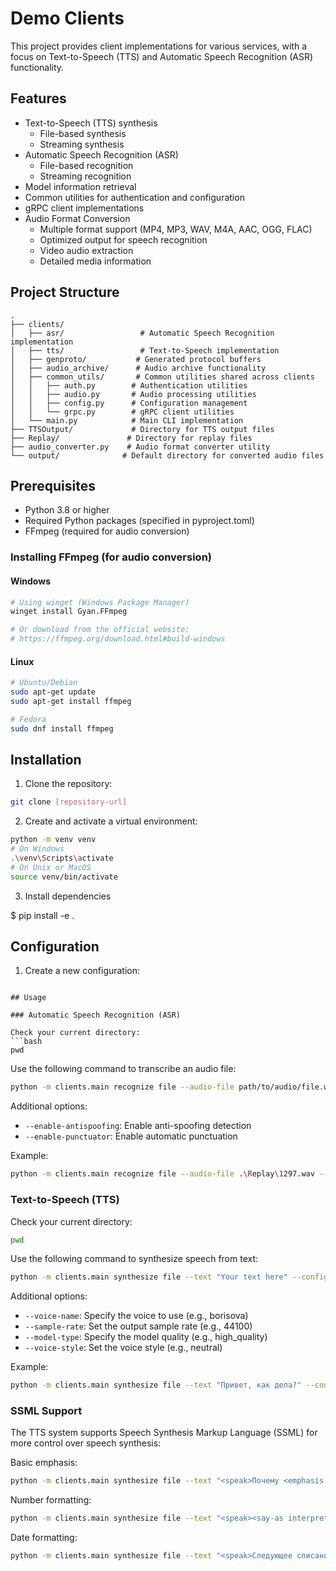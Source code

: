 # Demo Clients

This project provides client implementations for various services, with a focus on Text-to-Speech (TTS) and Automatic Speech Recognition (ASR) functionality.

## Features

- Text-to-Speech (TTS) synthesis
  - File-based synthesis
  - Streaming synthesis
- Automatic Speech Recognition (ASR)
  - File-based recognition
  - Streaming recognition
- Model information retrieval
- Common utilities for authentication and configuration
- gRPC client implementations
- Audio Format Conversion
  - Multiple format support (MP4, MP3, WAV, M4A, AAC, OGG, FLAC)
  - Optimized output for speech recognition
  - Video audio extraction
  - Detailed media information

## Project Structure

```
.
├── clients/
│   ├── asr/                 # Automatic Speech Recognition implementation
│   ├── tts/                 # Text-to-Speech implementation
│   ├── genproto/           # Generated protocol buffers
│   ├── audio_archive/      # Audio archive functionality
│   ├── common_utils/       # Common utilities shared across clients
│   │   ├── auth.py        # Authentication utilities
│   │   ├── audio.py       # Audio processing utilities
│   │   ├── config.py      # Configuration management
│   │   └── grpc.py        # gRPC client utilities
│   └── main.py            # Main CLI implementation
├── TTSOutput/             # Directory for TTS output files
├── Replay/               # Directory for replay files
├── audio_converter.py    # Audio format converter utility
└── output/              # Default directory for converted audio files
```

## Prerequisites

- Python 3.8 or higher
- Required Python packages (specified in pyproject.toml)
- FFmpeg (required for audio conversion)

### Installing FFmpeg (for audio conversion)

#### Windows
```bash
# Using winget (Windows Package Manager)
winget install Gyan.FFmpeg

# Or download from the official website:
# https://ffmpeg.org/download.html#build-windows
```

#### Linux
```bash
# Ubuntu/Debian
sudo apt-get update
sudo apt-get install ffmpeg

# Fedora
sudo dnf install ffmpeg
```

## Installation

1. Clone the repository:
```bash
git clone [repository-url]
```

2. Create and activate a virtual environment:
```bash
python -m venv venv
# On Windows
.\venv\Scripts\activate
# On Unix or MacOS
source venv/bin/activate
```

3. Install dependencies

$ pip install -e .

## Configuration

1. Create a new configuration:
```

## Usage

### Automatic Speech Recognition (ASR)

Check your current directory:
```bash
pwd
```

Use the following command to transcribe an audio file:
```bash
python -m clients.main recognize file --audio-file path/to/audio/file.wav --config config.ini
```

Additional options:
- `--enable-antispoofing`: Enable anti-spoofing detection
- `--enable-punctuator`: Enable automatic punctuation

Example:
```bash
python -m clients.main recognize file --audio-file .\Replay\1297.wav --config config.ini --enable-antispoofing --enable-punctuator
```

### Text-to-Speech (TTS)

Check your current directory:
```bash
pwd
```

Use the following command to synthesize speech from text:
```bash
python -m clients.main synthesize file --text "Your text here" --config config.ini --save-to output.wav
```

Additional options:
- `--voice-name`: Specify the voice to use (e.g., borisova)
- `--sample-rate`: Set the output sample rate (e.g., 44100)
- `--model-type`: Specify the model quality (e.g., high_quality)
- `--voice-style`: Set the voice style (e.g., neutral)

Example:
```bash
python -m clients.main synthesize file --text "Привет, как дела?" --config config.ini --voice-name borisova --save-to output.wav --sample-rate 44100 --model-type high_quality --voice-style neutral
```

### SSML Support

The TTS system supports Speech Synthesis Markup Language (SSML) for more control over speech synthesis:

Basic emphasis:
```bash
python -m clients.main synthesize file --text "<speak>Почему <emphasis strength='strong'>они</emphasis> не согласны?</speak>" --config config.ini --save-to output.wav
```

Number formatting:
```bash
python -m clients.main synthesize file --text "<speak><say-as interpret-as='cardinal' format='feminine_nominative'>1</say-as> ложка</speak>" --config config.ini --save-to output.wav
```

Date formatting:
```bash
python -m clients.main synthesize file --text "<speak>Следующее списание произойдёт <say-as interpret-as='date' format='genitive' detail='d.m'>21.12</say-as>.</speak>" --config config.ini --save-to output.wav
```